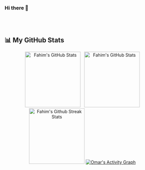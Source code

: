 ### Hi there 👋

<!--
**omarKaushru/omarKaushru** is a ✨ _special_ ✨ repository because its `README.md` (this file) appears on your GitHub profile.

Here are some ideas to get you started:

- 🔭 I’m currently working on ...
- 🌱 I’m currently learning ...
- 👯 I’m looking to collaborate on ...
- 🤔 I’m looking for help with ...
- 💬 Ask me about ...
- 📫 How to reach me: ...
- 😄 Pronouns: ...
- ⚡ Fun fact: ...
-->
<br />
<br />

## 📊 My GitHub Stats

<p align="center">
  <img src="https://github-readme-stats.vercel.app/api?username=omarKaushru&show_icons=true&hide_border=true&include_all_commits=true&count_private=true&theme=react&hide_border=true&bg_color=0D1117" alt="Fahim's GitHub Stats" height="180em">&nbsp;&nbsp;
  <img src="https://github-readme-stats.vercel.app/api/top-langs/?username=omarKaushru&layout=compact&count_private=true&theme=react&hide_border=true&bg_color=0D1117" alt="Fahim's GitHub Stats" height="180em">
  <br />
  <img src="https://github-readme-streak-stats.herokuapp.com/?user=omarKaushru&count_private=true&theme=black-ice&hide_border=true&stroke=0000&background=060A0CD0" alt="Fahim's Github Streak Stats" height="180em">
  <a href="https://github.com/Ashutosh00710/github-readme-activity-graph"><img alt="Omar's Activity Graph" src="https://activity-graph.herokuapp.com/graph?username=omarKaushru&count_private=true&bg_color=0D1117&color=5BCDEC&line=5BCDEC&point=FFFFFF&hide_border=true" /></a>
</p>
